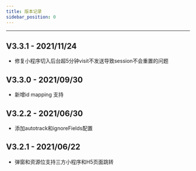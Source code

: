 ```yaml
---
title: 版本记录
sidebar_position: 0
---
```

-----

## V3.3.1 - 2021/11/24

* 修复小程序切入后台超5分钟visit不发送导致session不会重置的问题
  
## V3.3.0 - 2021/09/30

* 新增id mapping 支持



## V3.2.2 - 2021/06/30

* 添加autotrack和ignoreFields配置



## V3.2.1 - 2021/06/22

* 弹窗和资源位支持三方小程序和H5页面跳转
